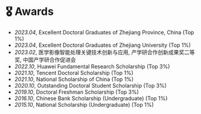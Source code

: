 # 🎖 Awards
- *2023.04*, Excellent Doctoral Graduates of Zhejiang Province, China (Top 1%)
- *2023.04*, Excellent Doctoral Graduates of Zhejiang University (Top 1%)
- *2023.02*, 医学影像智能处理关键技术创新与应用, 产学研合作创新成果奖二等奖, 中国产学研合作促进会
- *2022.10*, Huawei Fundamental Research Scholarship (Top 3%)
- *2021.10*, Tencent Doctoral Scholarship (Top 1%)
- *2021.10*, National Scholarship of China (Top 1%)
- *2020.10*, Outstanding Doctoral Student Scholarship (Top 3%)
- *2019.10*, Doctoral Freshman Scholarship (Top 3%)
- *2016.10*, Chinese Bank Scholarship (Undergraduate) (Top 1%)
- *2015.10*, National Scholarship (Undergraduate) (Top 1%)
